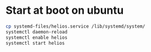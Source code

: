 # Start at boot on ubuntu
```sh
cp systemd-files/helios.service /lib/systemd/system/
systemctl daemon-reload
systemctl enable helios
systemctl start helios
```
